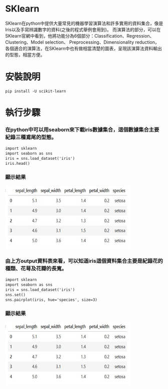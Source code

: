
# SKlearn
SKlearn在python中提供大量常見的機器學習演算法和許多實用的資料集合，像是Iris以及手寫辨識數字的資料(之後的程式舉例會用到)。
而演算法的部分，可以在SKlearn官網中看到，他將功能分為6個部分：Classification、Regression、Clustering、Model selection、
Preprocessing、Dimensionality reduction，各個適合的演算法，在SKlearn中也有做相當清楚的圖表，呈現該演算法資料輸出的型態，相當方便。

# 安裝說明
```
pip install -U scikit-learn
```

# 執行步驟

### 在python中可以用seaborn來下載iris數據集合，這個數據集合主要紀錄三種鳶尾的型態。
```
import sklearn
import seaborn as sns
iris = sns.load_dataset('iris')
iris.head()
```
### 顯示結果
<img src="01.jpg" width="400" height="200" />

### 由上方output資料表來看，可以知道iris這個資料集合主要是紀錄花的種類、花萼及花瓣的長寬。
```
import sklearn
import seaborn as sns
iris = sns.load_dataset('iris')
sns.set()
sns.pairplot(iris, hue='species', size=3)

```
### 顯示結果
<img src="01.jpg" width="400" height="200" />









